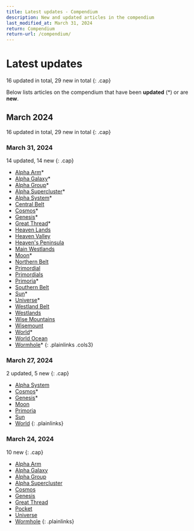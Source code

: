 ```yaml
---
title: Latest updates - Compendium
description: New and updated articles in the compendium
last_modified_at: March 31, 2024
return: Compendium
return-url: /compendium/
---
```


# Latest updates
16 updated in total, 29 new in total
{: .cap}

Below lists articles on the compendium that have been **updated** (*) or are **new**.

## March 2024
16 updated in total, 29 new in total
{: .cap}

### March 31, 2024
14 updated, 14 new
{: .cap}

- [Alpha Arm](/compendium/locations/alpha-arm/)*
- [Alpha Galaxy](/compendium/locations/alpha-galaxy/)*
- [Alpha Group](/compendium/locations/alpha-group/)*
- [Alpha Supercluster](/compendium/locations/alpha-supercluster/)*
- [Alpha System](/compendium/locations/alpha-system/)*
- [Central Belt](/compendium/locations/central-belt/)
- [Cosmos](/compendium/locations/cosmos/)*
- [Genesis](/compendium/events/genesis/)*
- [Great Thread](/compendium/locations/great-thread/)*
- [Heaven Lands](/compendium/locations/heaven-lands/)
- [Heaven Valley](/compendium/locations/heaven-valley/)
- [Heaven's Peninsula](/compendium/locations/heavens-peninsula/)
- [Main Westlands](/compendium/locations/main-westlands/)
- [Moon](/compendium/locations/moon/)*
- [Northern Belt](/compendium/locations/northern-belt/)
- [Primordial](/compendium/creatures/primordial/)
- [Primordials](/compendium/life/primordials/)
- [Primoria](/compendium/locations/primoria/)*
- [Southern Belt](/compendium/locations/southern-belt/)
- [Sun](/compendium/locations/sun/)*
- [Universe](/compendium/locations/universe/)*
- [Westland Belt](/compendium/locations/westland-belt/)
- [Westlands](/compendium/locations/westlands/)
- [Wise Mountains](/compendium/locations/wise-mountains/)
- [Wisemount](/compendium/locations/wisemount/)
- [World](/compendium/locations/world/)*
- [World Ocean](/compendium/locations/world-ocean/)
- [Wormhole](/compendium/physics/wormhole/)*
{: .plainlinks .cols3}

### March 27, 2024
2 updated, 5 new
{: .cap}

- [Alpha System](/compendium/locations/alpha-system/)
- [Cosmos](/compendium/locations/cosmos/)*
- [Genesis](/compendium/events/genesis/)*
- [Moon](/compendium/locations/moon/)
- [Primoria](/compendium/locations/primoria/)
- [Sun](/compendium/locations/sun/)
- [World](/compendium/locations/world/)
{: .plainlinks}

### March 24, 2024
10 new
{: .cap}

- [Alpha Arm](/compendium/locations/alpha-arm/)
- [Alpha Galaxy](/compendium/locations/alpha-galaxy/)
- [Alpha Group](/compendium/locations/alpha-group/)
- [Alpha Supercluster](/compendium/locations/alpha-supercluster/)
- [Cosmos](/compendium/locations/cosmos/)
- [Genesis](/compendium/events/genesis/)
- [Great Thread](/compendium/locations/great-thread/)
- [Pocket](/compendium/locations/pocket/)
- [Universe](/compendium/locations/universe/)
- [Wormhole](/compendium/physics/wormhole/)
{: .plainlinks}